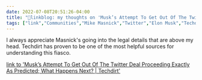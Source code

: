 ```yaml
---
date: 2022-07-08T20:51:26-04:00
title: "🔗linkblog: my thoughts on 'Musk’s Attempt To Get Out Of The Twitter Deal Proceeding Exactly As Predicted; What Happens Next? | Techdirt'"
tags: ["link","Communities","Mike Masnick","Twitter","Elon Musk","Techdirt"]
---
```

I always appreciate Masnick's going into the legal details that are above my head. Techdirt has proven to be one of the most helpful sources for understanding this fiasco.
 

[link to 'Musk’s Attempt To Get Out Of The Twitter Deal Proceeding Exactly As Predicted; What Happens Next? | Techdirt'](https://www.techdirt.com/2022/07/08/musks-attempt-to-get-out-of-the-twitter-deal-proceeding-exactly-as-predicted-what-happens-next/)
